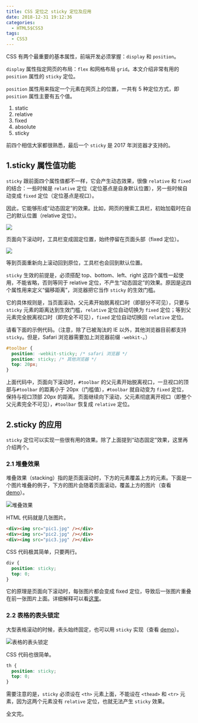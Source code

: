 ```yaml
---
title: CSS 定位之 sticky 定位及应用
date: 2018-12-31 19:12:36
categories:
  - HTML5$CSS3
tags:
  - CSS3
---
```


CSS 有两个最重要的基本属性，前端开发必须掌握：`display` 和 `position`。

<!-- more -->

`display` 属性指定网页的布局：`flex` 和网格布局 `grid`。本文介绍非常有用的 `position` 属性的 `sticky` 定位。

`position` 属性用来指定一个元素在网页上的位置，一共有 5 种定位方式，即 `position` 属性主要有五个值。

1. static
2. relative
3. fixed
4. absolute
5. sticky

前四个相信大家都很熟悉，最后一个 `sticky` 是 2017 年浏览器才支持的。

## 1.sticky 属性值功能

`sticky` 跟前面四个属性值都不一样，它会产生动态效果，很像 `relative` 和 `fixed`的结合：一些时候是 `relative` 定位（定位基点是自身默认位置），另一些时候自动变成 `fixed` 定位（定位基点是视口）。

因此，它能够形成“动态固定”的效果。比如，网页的搜索工具栏，初始加载时在自己的默认位置（relative 定位）。

![](https://myimgcloud.oss-cn-hangzhou.aliyuncs.com/css-sticky/1.png)

页面向下滚动时，工具栏变成固定位置，始终停留在页面头部（fixed 定位）。

![](https://myimgcloud.oss-cn-hangzhou.aliyuncs.com/css-sticky/2.png)

等到页面重新向上滚动回到原位，工具栏也会回到默认位置。

`sticky` 生效的前提是，必须搭配 top、bottom、left、right 这四个属性一起使用，不能省略，否则等同于 relative 定位，不产生“动态固定”的效果。原因是这四个属性用来定义“偏移距离”，浏览器把它当作 `sticky` 的生效门槛。

它的具体规则是，当页面滚动，父元素开始脱离视口时（即部分不可见），只要与 `sticky` 元素的距离达到生效门槛，`relative` 定位自动切换为 `fixed` 定位；等到父元素完全脱离视口时（即完全不可见），`fixed` 定位自动切换回 `relative` 定位。

请看下面的示例代码。（注意，除了已被淘汰的 IE 以外，其他浏览器目前都支持 `sticky`。但是，Safari 浏览器需要加上浏览器前缀 `-webkit-`。）

```css
#toolbar {
  position: -webkit-sticky; /* safari 浏览器 */
  position: sticky; /* 其他浏览器 */
  top: 20px;
}
```

上面代码中，页面向下滚动时，`#toolbar` 的父元素开始脱离视口，一旦视口的顶部与`#toolbar` 的距离小于 20px（门槛值），`#toolbar` 就自动变为 `fixed` 定位，保持与视口顶部 20px 的距离。页面继续向下滚动，父元素彻底离开视口（即整个父元素完全不可见），`#toolbar` 恢复成 `relative` 定位。

## 2.sticky 的应用

`sticky` 定位可以实现一些很有用的效果。除了上面提到“动态固定”效果，这里再介绍两个。

### 2.1 堆叠效果

堆叠效果（stacking）指的是页面滚动时，下方的元素覆盖上方的元素。下面是一个图片堆叠的例子，下方的图片会随着页面滚动，覆盖上方的图片（查看 [demo](https://jsbin.com/fegiqoquki/edit?html,css,output)）。

![堆叠效果](https://myimgcloud.oss-cn-hangzhou.aliyuncs.com/css-sticky/1.gif)

HTML 代码就是几张图片。

```html
<div><img src="pic1.jpg" /></div>
<div><img src="pic2.jpg" /></div>
<div><img src="pic3.jpg" /></div>
```

CSS 代码极其简单，只要两行。

```css
div {
  position: sticky;
  top: 0;
}
```

它的原理是页面向下滚动时，每张图片都会变成 fixed 定位，导致后一张图片重叠在前一张图片上面。详细解释可以看[这里](https://dev.to/vinceumo/slide-stacking-effect-using-position-sticky-91f)。

### 2.2 表格的表头锁定

大型表格滚动的时候，表头始终固定，也可以用 `sticky` 实现（查看 [demo](https://jsbin.com/decemanohe/edit?html,css,output)）。

![表格的表头锁定](https://myimgcloud.oss-cn-hangzhou.aliyuncs.com/css-sticky/2.gif)

CSS 代码也很简单。

```css
th {
  position: sticky;
  top: 0;
}
```

需要注意的是，`sticky` 必须设在 `<th>` 元素上面，不能设在 `<thead>` 和 `<tr>` 元素，因为这两个元素没有 `relative` 定位，也就无法产生 `sticky` 效果。

全文完。
